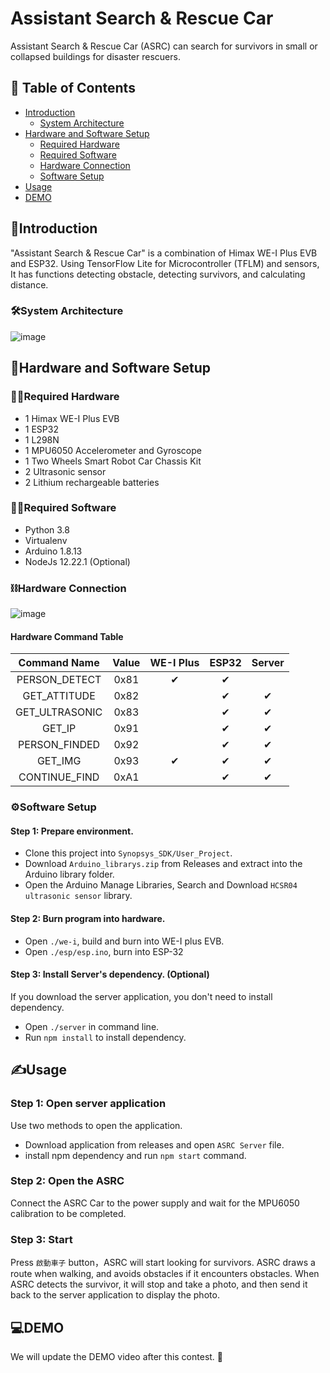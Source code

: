 # Assistant Search & Rescue Car
Assistant Search & Rescue Car (ASRC) can search for survivors in small or collapsed buildings for disaster rescuers.

## 📝 Table of Contents
- [Introduction](#introduction)
  - [System Architecture](#🛠️system-architecture)
- [Hardware and Software Setup](#🧰hardware-and-software-setup)
  - [Required Hardware](#👨‍required-hardware)
  - [Required Software](#👨‍required-software)
  - [Hardware Connection](#⛓️hardware-connection)
  - [Software Setup](#⚙️software-setup)
- [Usage](#✍️usage)
- [DEMO](#💻demo)

## 📖Introduction
"Assistant Search & Rescue Car" is a combination of Himax WE-I Plus EVB and ESP32.
Using TensorFlow Lite for Microcontroller (TFLM) and sensors, It has functions detecting obstacle, detecting survivors, and calculating distance.


### 🛠️System Architecture
![image](https://user-images.githubusercontent.com/43933375/126891478-6ee90f6d-012f-4749-b60c-5cc852e481a6.png)


## 🧰Hardware and Software Setup

### 👨‍🔧Required Hardware
- 1 Himax WE-I Plus EVB
- 1 ESP32
- 1 L298N
- 1 MPU6050 Accelerometer and Gyroscope
- 1 Two Wheels Smart Robot Car Chassis Kit
- 2 Ultrasonic sensor
- 2 Lithium rechargeable batteries

### 👨‍💻Required Software
- Python 3.8
- Virtualenv
- Arduino 1.8.13
- NodeJs 12.22.1 (Optional)

### ⛓️Hardware Connection
![image](https://user-images.githubusercontent.com/43933375/126891421-e636d7a5-ad17-45ee-bace-04df83d1da05.png)

#### Hardware Command Table

|   Command Name   | Value | WE-I Plus |  ESP32 | Server |
|:----------------:|:-----:|:---------:|:------:|:------:|
| PERSON_DETECT    | 0x81  | ✔         | ✔      |        |
| GET_ATTITUDE     | 0x82  |           | ✔      | ✔      |
| GET_ULTRASONIC   | 0x83  |           | ✔      | ✔      |
| GET_IP           | 0x91  |           | ✔      | ✔      |
| PERSON_FINDED    | 0x92  |           | ✔      | ✔      |
| GET_IMG          | 0x93  | ✔         | ✔      | ✔      |
| CONTINUE_FIND    | 0xA1  |           | ✔      | ✔      |

### ⚙️Software Setup
#### Step 1: Prepare environment.
- Clone this project into `Synopsys_SDK/User_Project`.
- Download `Arduino_librarys.zip` from Releases and extract into the Arduino library folder.
- Open the Arduino Manage Libraries, Search and Download `HCSR04 ultrasonic sensor` library.

#### Step 2: Burn program into hardware.
- Open `./we-i`, build and burn into WE-I plus EVB.
- Open `./esp/esp.ino`, burn into ESP-32

#### Step 3: Install Server's dependency. **(Optional)**
If you download the server application, you don't need to install dependency.
- Open `./server` in command line.
- Run `npm install` to install dependency.

## ✍️Usage
### Step 1: Open server application
Use two methods to open the application.
- Download application from releases and open `ASRC Server` file.
- install npm dependency and run `npm start` command.

### Step 2: Open the ASRC
Connect the ASRC Car to the power supply and wait for the MPU6050 calibration to be completed.

### Step 3: Start
Press `啟動車子` button，ASRC will start looking for survivors.
ASRC draws a route when walking, and avoids obstacles if it encounters obstacles.
When ASRC detects the survivor, it will stop and take a photo, and then send it back to the server application to display the photo.

## 💻DEMO
We will update the DEMO video after this contest. 🤗
